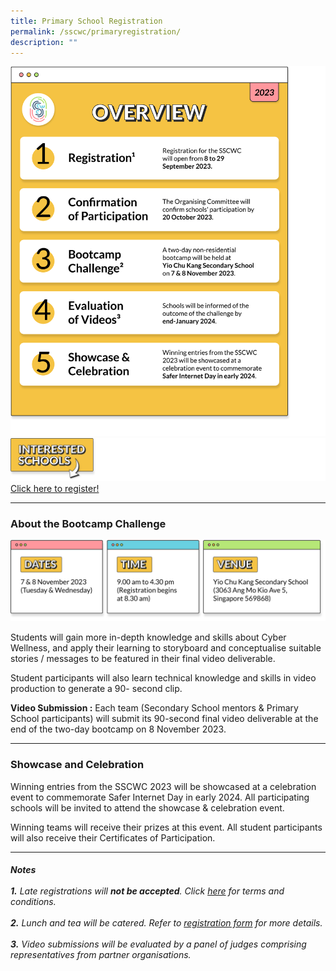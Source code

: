 ```yaml
---
title: Primary School Registration
permalink: /sscwc/primaryregistration/
description: ""
---
```

![Pri sch overview](/images/Sscwc/prisch_overview.png)
 ![Interested Schools](/images/Sscwc/interestedschools_.png)
[Click here to register!](https://go.gov.sg/sscwc2023regpri/)

---


### **About the Bootcamp Challenge** 

![Bootcamp Details](/images/Sscwc/bootcamp%20details.png)

Students will gain more in-depth knowledge and skills about Cyber Wellness, and apply their learning to storyboard and conceptualise suitable stories / messages to be featured in their final video deliverable.

Student participants will also learn technical knowledge and skills in video production to generate a 90- second clip.

**Video Submission :** Each team (Secondary School mentors &amp; Primary School participants) will submit its 90-second final video deliverable at the end of the two-day bootcamp on 8 November 2023. 

---

### **Showcase and Celebration** 
Winning entries from the SSCWC 2023 will be showcased at a celebration event to commemorate Safer Internet Day in early 2024. All participating schools will be invited to attend the showcase &amp; celebration event.

Winning teams will receive their prizes at this event. All student participants will also receive their Certificates of Participation. 

---

###### **Notes** <br><br>**1.** Late registrations will **not be accepted**. Click [here](google.com) for terms and conditions.<br><br>**2.** Lunch and tea will be catered. Refer to [registration form](/go.gov.sg/sscwc2023regpri/) for more details.<br><br>**3.** Video submissions will be evaluated by a panel of judges comprising representatives from partner organisations.